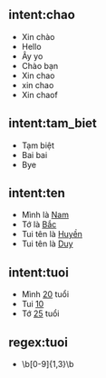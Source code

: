 ## intent:chao
- Xin chào
- Hello
- Ây yo
- Chào bạn
- Xin chao
- xin chao
- Xin chaof

## intent:tam_biet
- Tạm biệt
- Bai bai
- Bye

## intent:ten
- Mình là [Nam](ten)
- Tớ là [Bắc](ten)
- Tui tên là [Huyền](ten)
- Tui tên là [Duy](ten)

## intent:tuoi
- Mình [20](tuoi) tuổi
- Tui [10](tuoi)
- Tớ [25](tuoi) tuổi

## regex:tuoi
- \b[0-9]{1,3}\b
